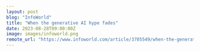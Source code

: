```yaml
---
layout: post
blog: "InfoWorld"
title: "When the generative AI hype fades"
date: 2023-08-28T09:00:00Z
image: images/infoworld.png
remote_url: "https://www.infoworld.com/article/3705549/when-the-generative-ai-hype-fades.html#tk.rss_applicationdevelopment"
---
```

